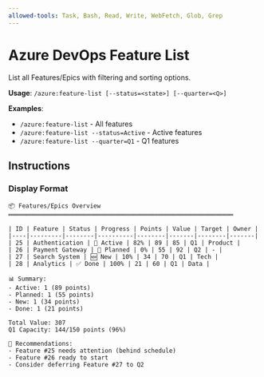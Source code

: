 ```yaml
---
allowed-tools: Task, Bash, Read, Write, WebFetch, Glob, Grep
---
```


# Azure DevOps Feature List

List all Features/Epics with filtering and sorting options.

**Usage**: `/azure:feature-list [--status=<state>] [--quarter=<Q>]`

**Examples**:
- `/azure:feature-list` - All features
- `/azure:feature-list --status=Active` - Active features
- `/azure:feature-list --quarter=Q1` - Q1 features

## Instructions

### Display Format

```
📦 Features/Epics Overview
═══════════════════════════════════════════════════════════════

| ID | Feature | Status | Progress | Points | Value | Target | Owner |
|----|---------|--------|----------|--------|-------|--------|-------|
| 25 | Authentication | 🔄 Active | 82% | 89 | 85 | Q1 | Product |
| 26 | Payment Gateway | 📅 Planned | 0% | 55 | 92 | Q2 | - |
| 27 | Search System | 🆕 New | 10% | 34 | 70 | Q1 | Tech |
| 28 | Analytics | ✅ Done | 100% | 21 | 60 | Q1 | Data |

📊 Summary:
- Active: 1 (89 points)
- Planned: 1 (55 points)
- New: 1 (34 points)
- Done: 1 (21 points)

Total Value: 307
Q1 Capacity: 144/150 points (96%)

🎯 Recommendations:
- Feature #25 needs attention (behind schedule)
- Feature #26 ready to start
- Consider deferring Feature #27 to Q2
```